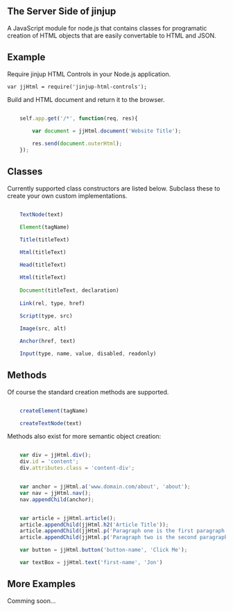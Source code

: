 ## The Server Side of jinjup

A JavaScript module for node.js that contains classes for programatic creation of HTML objects that are easily convertable to HTML and JSON.

## Example

Require jinjup HTML Controls in your Node.js application.

	var jjHtml = require('jinjup-html-controls');


Build and HTML document and return it to the browser.

```js

	self.app.get('/*', function(req, res){

		var document = jjHtml.document('Website Title');
			
		res.send(document.outerHtml);
	});

```

## Classes


Currently supported class constructors are listed below.
Subclass these to create your own custom implementations.

```js

	TextNode(text)

	Element(tagName)
	
	Title(titleText)

	Html(titleText)

	Head(titleText)

	Html(titleText)
	
	Document(titleText, declaration)
	
	Link(rel, type, href)
	
	Script(type, src)

	Image(src, alt)

	Anchor(href, text)

	Input(type, name, value, disabled, readonly)

```

## Methods

Of course the standard creation methods are supported.

```js

	createElement(tagName)

	createTextNode(text)

```

Methods also exist for more semantic object creation:

```js

	var div = jjHtml.div();
	div.id = 'content';
	div.attributes.class = 'content-div';


	var anchor = jjHtml.a('www.domain.com/about', 'about');
	var nav = jjHtml.nav();
	nav.appendChild(anchor);


	var article = jjHtml.article();
	article.appendChild(jjHtml.h2('Article Title'));
	article.appendChild(jjHtml.p('Paragraph one is the first paragraph of this article.')):
	article.appendChild(jjHtml.p('Paragraph two is the second paragraph of this article.')):

	var button = jjHtml.button('button-name', 'Click Me');

	var textBox = jjHtml.text('first-name', 'Jon')

```


## More Examples

Comming soon...